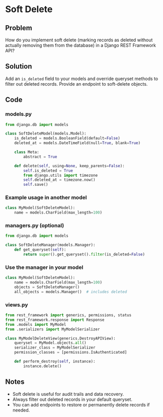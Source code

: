 # Soft Delete

## Problem
How do you implement soft delete (marking records as deleted without actually removing them from the database) in a Django REST Framework API?

## Solution
Add an `is_deleted` field to your models and override queryset methods to filter out deleted records. Provide an endpoint to soft-delete objects.

## Code

### models.py
```python
from django.db import models

class SoftDeleteModel(models.Model):
    is_deleted = models.BooleanField(default=False)
    deleted_at = models.DateTimeField(null=True, blank=True)

    class Meta:
        abstract = True

    def delete(self, using=None, keep_parents=False):
        self.is_deleted = True
        from django.utils import timezone
        self.deleted_at = timezone.now()
        self.save()
```

### Example usage in another model
```python
class MyModel(SoftDeleteModel):
    name = models.CharField(max_length=100)
```

### managers.py (optional)
```python
from django.db import models

class SoftDeleteManager(models.Manager):
    def get_queryset(self):
        return super().get_queryset().filter(is_deleted=False)
```

### Use the manager in your model
```python
class MyModel(SoftDeleteModel):
    name = models.CharField(max_length=100)
    objects = SoftDeleteManager()
    all_objects = models.Manager()  # includes deleted
```

### views.py
```python
from rest_framework import generics, permissions, status
from rest_framework.response import Response
from .models import MyModel
from .serializers import MyModelSerializer

class MyModelDeleteView(generics.DestroyAPIView):
    queryset = MyModel.objects.all()
    serializer_class = MyModelSerializer
    permission_classes = [permissions.IsAuthenticated]

    def perform_destroy(self, instance):
        instance.delete()
```

## Notes
- Soft delete is useful for audit trails and data recovery.
- Always filter out deleted records in your default queryset.
- You can add endpoints to restore or permanently delete records if needed. 
